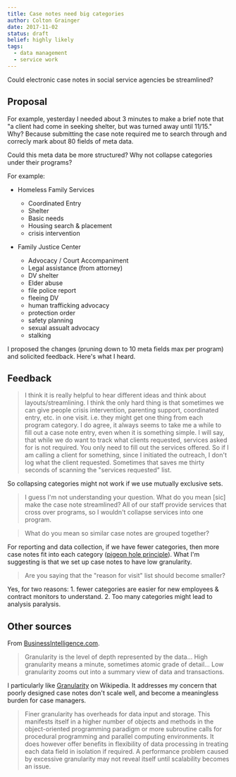 ```yaml
---
title: Case notes need big categories 
author: Colton Grainger
date: 2017-11-02
status: draft 
belief: highly likely
tags: 
  - data management
  - service work
---
```


Could electronic case notes in social service agencies be streamlined?

## Proposal
For example, yesterday I needed about 3 minutes to make a brief note that "a client had come in seeking shelter, but was turned away until 11/15." Why? Because submitting the case note required me to search through and correcly mark about 80 fields of meta data.

Could this meta data be more structured? Why not collapse categories under their programs? 

For example:

- Homeless Family Services
	- Coordinated Entry
	- Shelter
	- Basic needs
	- Housing search & placement
	- crisis intervention

- Family Justice Center
	- Advocacy / Court Accompaniment
	- Legal assistance (from attorney)
	- DV shelter
	- Elder abuse
	- file police report
	- fleeing DV
	- human trafficking advocacy
	- protection order
	- safety planning
	- sexual assualt advocacy
	- stalking

I proposed the changes (pruning down to 10 meta fields max per program) and solicited feedback. Here's what I heard.

## Feedback
> I think it is really helpful to hear different ideas and think about layouts/streamlining. I think the only hard thing is that sometimes we can give people crisis intervention, parenting support, coordinated entry, etc. in one visit. i.e. they might get one thing from each program category.
> I do agree, it always seems to take me a while to fill out a case note entry, even when it is something simple. I will say, that while we do want to track what clients requested, services asked for is not required. You only need to fill out the services offered. So if I am calling a client for something, since I initiated the outreach, I don't log what the client requested. Sometimes that saves me thirty seconds of scanning the "services requested" list.

So collapsing categories might not work if we use mutually exclusive sets.

> I guess I'm not understanding your question. What do you mean [sic] make the case note streamlined? All of our staff provide services that cross over programs, so I wouldn't collapse services into one program. 

> What do you mean so similar case notes are grouped together?

For reporting and data collection, if we have fewer categories, then more case notes fit into each category ([pigeon hole principle](https://en.wikipedia.org/wiki/Pigeonhole_principle)). What I'm suggesting is that we set up case notes to have low granularity.

> Are you saying that the "reason for visit" list should become smaller? 

Yes, for two reasons: 1. fewer categories are easier for new employees & contract monitors to understand. 2. Too many categories might lead to analysis paralysis. 

## Other sources
From [BusinessIntelligence.com](https://businessintelligence.com/dictionary/granularity/).
> Granularity is the level of depth represented by the data... High granularity means a minute, sometimes atomic grade of detail... Low granularity zooms out into a summary view of data and transactions.

I particularly like [Granularity](https://en.wikipedia.org/wiki/Granularity) on Wikipedia. It addresses my concern that poorly designed case notes don't scale well, and become a meaningless burden for case managers.
> Finer granularity has overheads for data input and storage. This manifests itself in a higher number of objects and methods in the object-oriented programming paradigm or more subroutine calls for procedural programming and parallel computing environments. It does however offer benefits in flexibility of data processing in treating each data field in isolation if required. A performance problem caused by excessive granularity may not reveal itself until scalability becomes an issue.

